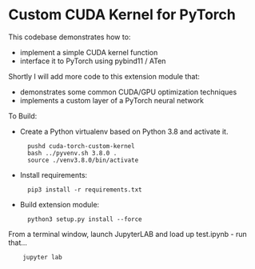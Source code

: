 # Custom CUDA Kernel for PyTorch

This codebase demonstrates how to:
- implement a simple CUDA kernel function
- interface it to PyTorch using pybind11 / ATen

Shortly I will add more code to this extension module that:
- demonstrates some common CUDA/GPU optimization techniques
- implements a custom layer of a PyTorch neural network

To Build:

- Create a Python virtualenv based on Python 3.8 and activate it.

        pushd cuda-torch-custom-kernel
        bash ../pyvenv.sh 3.8.0 .
        source ./venv3.8.0/bin/activate

- Install requirements:

        pip3 install -r requirements.txt

- Build extension module:

        python3 setup.py install --force

From a terminal window, launch JupyterLAB and load up test.ipynb - run that...

        jupyter lab